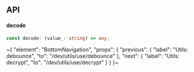 

## API

#### decode

```ts
const decode: (value_: string) => any;
```


~{
  "element": "BottomNavigation",
  "props": {
    "previous": {
      "label": "Utils: debounce",
      "to": "/dev/utils/use/debounce"
    },
    "next": {
      "label": "Utils: decrypt",
      "to": "/dev/utils/use/decrypt"
    }
  }
}~
